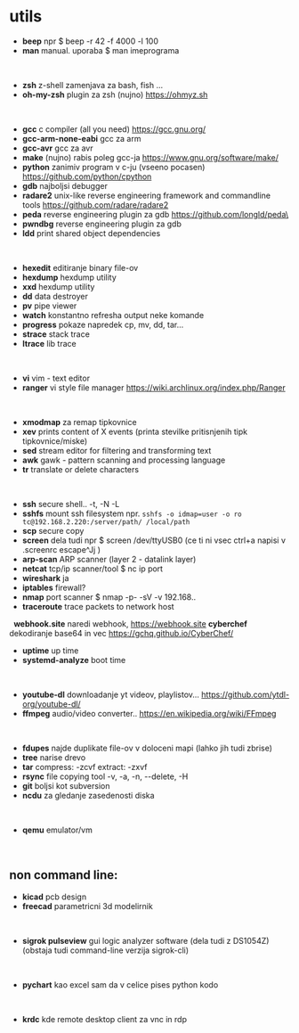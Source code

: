# utils

* **beep** npr $ beep -r 42 -f 4000 -l 100
* **man** manual. uporaba $ man imeprograma

&nbsp;
* **zsh** z-shell zamenjava za bash, fish ...
* **oh-my-zsh** plugin za zsh (nujno) https://ohmyz.sh

&nbsp;
* **gcc** c compiler (all you need) https://gcc.gnu.org/
* **gcc-arm-none-eabi** gcc za arm
* **gcc-avr** gcc za avr
* **make** (nujno) rabis poleg gcc-ja https://www.gnu.org/software/make/
* **python** zanimiv program v c-ju (vseeno pocasen) https://github.com/python/cpython
* **gdb** najboljsi debugger
* **radare2** unix-like reverse engineering framework and commandline tools https://github.com/radare/radare2
* **peda** reverse engineering plugin za gdb https://github.com/longld/peda\
* **pwndbg** reverse engineering plugin za gdb 
* **ldd** print shared object dependencies

&nbsp;

* **hexedit** editiranje binary file-ov
* **hexdump** hexdump utility
* **xxd** hexdump utility
* **dd** data destroyer
* **pv** pipe viewer
* **watch** konstantno refresha output neke komande
* **progress** pokaze napredek cp, mv, dd, tar...
* **strace** stack trace
* **ltrace** lib trace

&nbsp;

* **vi** vim - text editor
* **ranger** vi style file manager https://wiki.archlinux.org/index.php/Ranger

&nbsp;

* **xmodmap** za remap tipkovnice
* **xev**  prints content of X events (printa stevilke pritisnjenih tipk tipkovnice/miske)
* **sed** stream editor for filtering and transforming text
* **awk** gawk - pattern scanning and processing language
* **tr** translate or delete characters
 

&nbsp;

* **ssh** secure shell.. -t, -N -L
* **sshfs** mount ssh filesystem npr. `sshfs -o idmap=user -o ro tc@192.168.2.220:/server/path/ /local/path`
* **scp** secure copy
* **screen** dela tudi npr $ screen /dev/ttyUSB0 (ce ti ni vsec ctrl+a napisi v .screenrc escape^Jj )
* **arp-scan** ARP scanner (layer 2 - datalink layer)
* **netcat** tcp/ip scanner/tool $ nc ip port
* **wireshark** ja
* **iptables** firewall?
* **nmap** port scanner $ nmap -p- -sV -v 192.168..
* **traceroute** trace packets to network host

&nbsp;
**webhook.site** naredi webhook, https://webhook.site 
**cyberchef** dekodiranje base64 in vec https://gchq.github.io/CyberChef/
&nbsp;

* **uptime** up time
* **systemd-analyze** boot time

&nbsp;

* **youtube-dl** downloadanje yt videov, playlistov... https://github.com/ytdl-org/youtube-dl/
* **ffmpeg** audio/video converter.. https://en.wikipedia.org/wiki/FFmpeg

&nbsp;

* **fdupes** najde duplikate file-ov v doloceni mapi (lahko jih tudi zbrise)
* **tree** narise drevo
* **tar** compress: -zcvf extract: -zxvf
* **rsync** file copying tool -v, -a, -n, --delete, -H
* **git** boljsi kot subversion
* **ncdu** za gledanje zasedenosti diska

&nbsp;

* **qemu** emulator/vm

&nbsp;&nbsp;&nbsp;&nbsp;

## non command line:

* **kicad** pcb design
* **freecad** parametricni 3d modelirnik

&nbsp;

* **sigrok pulseview** gui logic analyzer software (dela tudi z DS1054Z) (obstaja tudi command-line verzija sigrok-cli)

&nbsp;

* **pychart** kao excel sam da v celice pises python kodo

&nbsp;

* **krdc** kde remote desktop client za vnc in rdp
